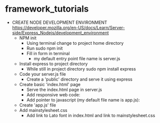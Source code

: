 # framework_tutorials
* CREATE NODE DEVELOPMENT ENVIRONMENT
https://developer.mozilla.org/en-US/docs/Learn/Server-side/Express_Nodejs/development_environment
    * NPM init
        * Using terminal change to project home directory
        * Run sudo npm init
        * Fill in form in terminal
            * my default entry point file name is server.js
    * Install express to project directory
        * While still in project directory sudo npm install express
    * Code your server.js file
        * Create a 'public' directory and serve it using express
    * Create basic 'index.html' page
        * Serve the index.html page in server.js
        * Add responsive web code: <meta name="viewport" content="width=device-width, initial-scale=1.0">
        * Add pointer to javascript (my default file name is app.js): <script src="app.js"></script>
    * Create 'app.js' file
    * Add mainstylesheet.css
        * Add link to Lato font in index.html and link to mainstylesheet.css
    
